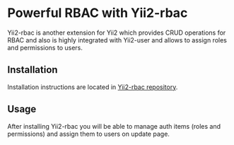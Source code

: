 # Powerful RBAC with Yii2-rbac

Yii2-rbac is another extension for Yii2 which provides CRUD operations for RBAC
and also is highly integrated with Yii2-user and allows to assign roles and
permissions to users.

## Installation

Installation instructions are located in [Yii2-rbac repository](https://github.com/fedoen/yii2-rbac).

## Usage

After installing Yii2-rbac you will be able to manage auth items (roles and
permissions) and assign them to users on update page.
